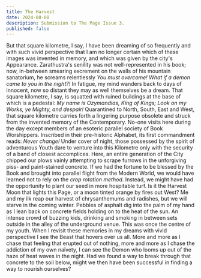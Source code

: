 ```yaml
---
title: The Harvest
date: 2024-08-08
description: Submission to The Page Issue 3.
published: false
---
```


But that square kilometre, I say, I have been dreaming of so frequently and with such vivid perspective that I am no longer certain which of these images was invented in memory, and which was given by the city's Appearance. Zarathustra's senility was not well-represented in his book; now, in-between smearing excrement on the walls of his mountain sanatorium, he screams relentlessly *You must overcome! What if a demon came to you in the night?!* In fatigue, my mind wanders back to days of innocent, now so distant they may as well themselves be a dream. That square kilometre, I say, is squatted with ruined buildings at the base of which is a pedestal: *My name is Ozymandias, King of Kings; Look on my Works, ye Mighty, and despair!* Quarantined to North, South, East and West, that square kilometre carries forth a lingering purpose obsolete and struck from the invented memory of the Contemporary. No-one visits here during the day except members of an esoteric parallel society of Book Worshippers. Inscribed in their pre-historic Alphabet, its first commandment reads: *Never change!* Under cover of night, those possessed by the spirit of adventurous Youth dare to venture into this Kilometre only with the security of a band of closest accomplices. Here, an entire generation of the City chipped our plows vainly attempting to scrape furrows in the unforgiving piss- and paint-stained concrete. If we had the fortune to be blessed by the Book and brought into parallel flight from the Modern World, we would have learned not to rely on the *crop rotation method*. Instead, we might have had the opportunity to plant our seed in more hospitable turf. Is it the Harvest Moon that lights this Page, or a moon tinted orange by fires out West? Me and my ilk reap our harvest of chrysanthemums and radishes, but we will starve in the coming winter. Pebbles of asphalt dig into the palm of my hand as I lean back on concrete fields holding on to the heat of the sun. An intense crowd of buzzing kids, drinking and smoking in between sets outside in the alley of the underground venue. This was once the centre of my youth. When I revisit these memories in my dreams with vivid perspective I see the Beast that hovers over us all. More and more as I chase that feeling that erupted out of nothing, more and more as I chase the addiction of my own naïvety, I can see the Demon who looms up out of the haze of heat waves in the night. Had we found a way to break through that concrete to the soil below, might we then have been successful in finding a way to nourish ourselves?
